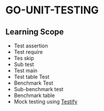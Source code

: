 # GO-UNIT-TESTING

## Learning Scope

- Test assertion
- Test require
- Tes skip
- Sub test
- Test main
- Test table Test
- Benchmark Test
- Sub-benchmark test
- Benchmark table
- Mock testing using [Testify](https://github.com/stretchr/testify)
